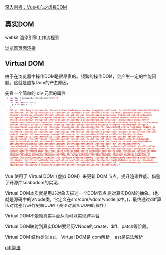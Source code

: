 
[深入剖析：Vue核心之虚拟DOM](https://juejin.im/post/5d36cc575188257aea108a74)


## 真实DOM
webkit 渲染引擎工作流程图


[浏览器页面渲染](/details/面试题/JS面试题/浏览器页面渲染.md)

## Virtual DOM

由于在浏览器中操作DOM是很昂贵的。频繁的操作DOM，会产生一定的性能问题。这就是虚拟Dom的产生原因。

先看一个简单的 div 元素的属性
![](/img/Vue/divdom.png)

Vue 使用了 Virtual DOM（虚拟 DOM）来更新 DOM 节点，提升渲染性能。借鉴了开源库snabbdom的实现。


Virtual DOM本质就是用JS对象去描述一个DOM节点,是对真实DOM的抽象。(也就是源码中的VNode类，它定义在src/core/vdom/vnode.js中。)，最终通过diff算法对比差异进行更新DOM（减少对真实DOM的操作）

Virtual DOM不依赖真实平台从而可以实现跨平台

Virtual DOM映射到真实DOM要经历VNode的create、diff、patch等阶段。

Virtual DOM 结构类似 ast，
Virtual DOM是 dom解析， ast是语法解析

[diff算法](./diff算法.md)